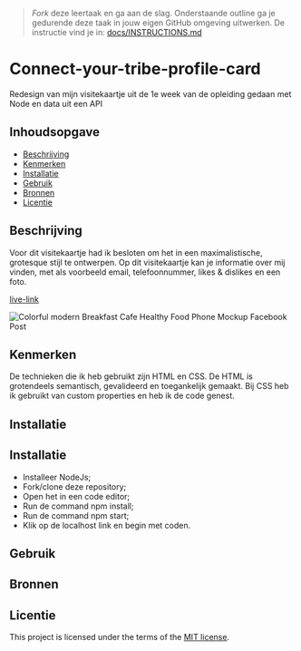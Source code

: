 > _Fork_ deze leertaak en ga aan de slag. Onderstaande outline ga je gedurende deze taak in jouw eigen GitHub omgeving uitwerken. De instructie vind je in: [docs/INSTRUCTIONS.md](docs/INSTRUCTIONS.md)

# Connect-your-tribe-profile-card
Redesign van mijn visitekaartje uit de 1e week van de opleiding gedaan met Node en data uit een API
<!-- Geef je project een titel en schrijf in één zin wat het is -->

## Inhoudsopgave

  * [Beschrijving](#beschrijving)
  * [Kenmerken](#kenmerken)
  * [Installatie](#installatie)
  * [Gebruik](#gebruik)
  * [Bronnen](#bronnen)
  * [Licentie](#licentie)

## Beschrijving

Voor dit visitekaartje had ik besloten om het in een maximalistische, grotesque stijl te ontwerpen. Op dit visitekaartje kan je informatie over mij vinden, met als voorbeeld email, telefoonnummer, likes & dislikes en een foto.

[live-link](https://tame-yoke-slug.cyclic.app/)

![Colorful modern Breakfast Cafe Healthy Food Phone Mockup Facebook Post](https://github.com/lisavanmansom/connect-your-tribe-profile-card/assets/144007419/8c07dcce-1748-464c-899f-68aaa932fbeb)

<!-- In de Beschrijving staat hoe je project er uit ziet, hoe het werkt en wat je er mee kan. -->
<!-- Voeg een mooie poster visual toe 📸 -->
<!-- Voeg een link toe naar Github Pages 🌐-->

## Kenmerken
De technieken die ik heb gebruikt zijn HTML en CSS. De HTML is grotendeels semantisch, gevalideerd en toegankelijk gemaakt. Bij CSS heb ik gebruikt van custom properties en heb ik de code genest.

<!-- Bij Kenmerken staat welke technieken zijn gebruikt en hoe. Wat is de HTML structuur? Wat zijn de belangrijkste dingen in CSS? Wat is er met Javascript gedaan en hoe? Misschien heb je een framwork of library gebruikt? -->

## Installatie

## Installatie
* Installeer NodeJs;
* Fork/clone deze repository;
* Open het in een code editor;
* Run de command npm install;
* Run de command npm start;
* Klik op de localhost link en begin met coden.

## Gebruik

## Bronnen

## Licentie

This project is licensed under the terms of the [MIT license](./LICENSE).

